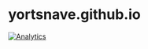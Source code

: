 # yortsnave.github.io

[![Analytics](https://ga-beacon.appspot.com/UA-71307920-1/chromeskel_a/readme)](https://github.com/yortsnave/yortsnave.github.io)
